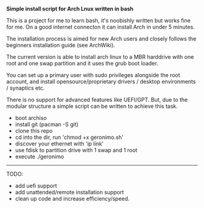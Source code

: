 **Simple install script for Arch Lnux written in bash**


This is a project for me to learn bash, it's noobishly written but works fine for me. On a good internet connecton it can install Arch in under 5 minutes.

The installation process is aimed for new Arch users and closely follows the beginners installation guide (see ArchWiki).

The current version is able to install arch linux to a MBR harddrive with one root and one swap partition and it uses the grub boot loader.

You can set up a primary user with sudo privileges alongside the root account, and install opensource/proprietary drivers / desktop environments / synaptics etc.

There is no support for advanced features like UEFI/GPT. But, due to the modular structure a simple script can be written to achieve this task.

* boot archiso
* install git (pacman -S git)
* clone this repo
* cd into the dir, run 'chmod +x geronimo.sh'
* discover your ethernet with 'ip link'
* use fdisk to partition drive with 1 swap and 1 root
* execute ./geronimo


_______

TODO:

* add uefi support
* add unattended/remote installation support
* clean up code and increase efficiency/speed.
